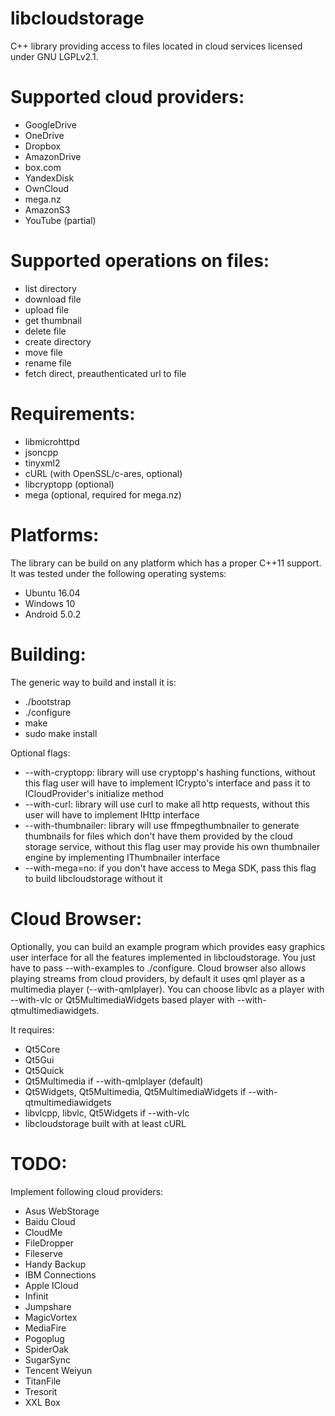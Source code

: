 # libcloudstorage

C++ library providing access to files located in cloud services
licensed under GNU LGPLv2.1.

Supported cloud providers:
==========================

* GoogleDrive
* OneDrive
* Dropbox
* AmazonDrive
* box.com
* YandexDisk
* OwnCloud
* mega.nz
* AmazonS3
* YouTube (partial)

Supported operations on files:
==============================

* list directory
* download file
* upload file
* get thumbnail
* delete file
* create directory
* move file
* rename file
* fetch direct, preauthenticated url to file

Requirements:
=============

* libmicrohttpd
* jsoncpp
* tinyxml2
* cURL (with OpenSSL/c-ares, optional)
* libcryptopp (optional)
* mega (optional, required for mega.nz)

Platforms:
==========

The library can be build on any platform which has a proper C++11 support. It
was tested under the following operating systems:

* Ubuntu 16.04
* Windows 10
* Android 5.0.2

Building:
===============

The generic way to build and install it is:

* ./bootstrap
* ./configure
* make
* sudo make install

Optional flags: 
* --with-cryptopp: library will use cryptopp's hashing functions, without this
flag user will have to implement ICrypto's interface and pass it to 
ICloudProvider's initialize method
* --with-curl: library will use curl to make all http requests, without this
user will have to implement IHttp interface
* --with-thumbnailer: library will use ffmpegthumbnailer to generate thumbnails
for files which don't have them provided by the cloud storage service, without
this flag user may provide his own thumbnailer engine by implementing 
IThumbnailer interface
* --with-mega=no: if you don't have access to Mega SDK, pass this flag to build
libcloudstorage without it

Cloud Browser:
=============

Optionally, you can build an example program which provides easy graphics user
interface for all the features implemented in libcloudstorage. You just have to
pass --with-examples to ./configure. Cloud browser also allows playing streams 
from cloud providers, by default it uses qml player as a multimedia player 
(--with-qmlplayer). You can choose libvlc as a player with --with-vlc or
Qt5MultimediaWidgets based player with --with-qtmultimediawidgets.

It requires:
* Qt5Core
* Qt5Gui
* Qt5Quick
* Qt5Multimedia if --with-qmlplayer (default)
* Qt5Widgets, Qt5Multimedia, Qt5MultimediaWidgets if --with-qtmultimediawidgets
* libvlcpp, libvlc, Qt5Widgets if --with-vlc
* libcloudstorage built with at least cURL

TODO:
=====

Implement following cloud providers:
* Asus WebStorage
* Baidu Cloud
* CloudMe
* FileDropper
* Fileserve
* Handy Backup
* IBM Connections
* Apple ICloud
* Infinit
* Jumpshare
* MagicVortex
* MediaFire
* Pogoplug
* SpiderOak
* SugarSync
* Tencent Weiyun
* TitanFile
* Tresorit
* XXL Box
